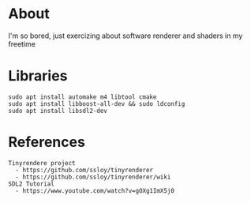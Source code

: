 # About
  I'm so bored, just exercizing about software renderer and shaders in my freetime

# Libraries
    sudo apt install automake m4 libtool cmake
    sudo apt install libboost-all-dev && sudo ldconfig
    sudo apt install libsdl2-dev

# References
    Tinyrendere project
      - https://github.com/ssloy/tinyrenderer
      - https://github.com/ssloy/tinyrenderer/wiki
    SDL2 Tutorial
      - https://www.youtube.com/watch?v=gOXg1ImX5j0

      

